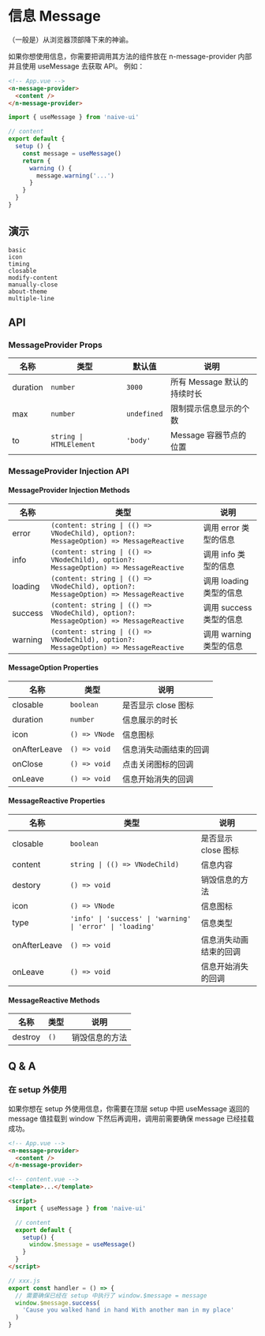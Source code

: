 # 信息 Message

（一般是）从浏览器顶部降下来的神谕。

<n-space vertical>
<n-alert title="使用前提" type="warning">
  如果你想使用信息，你需要把调用其方法的组件放在 <n-text code>n-message-provider</n-text> 内部并且使用 <n-text code>useMessage</n-text> 去获取 API。
</n-alert>
例如：

```html
<!-- App.vue -->
<n-message-provider>
  <content />
</n-message-provider>
```

```js
import { useMessage } from 'naive-ui'

// content
export default {
  setup () {
    const message = useMessage()
    return {
      warning () {
        message.warning('...')
      }
    }
  }
}
```

</n-space>

## 演示

```demo
basic
icon
timing
closable
modify-content
manually-close
about-theme
multiple-line
```

## API

### MessageProvider Props

| 名称 | 类型 | 默认值 | 说明 |
| --- | --- | --- | --- |
| duration | `number` | `3000` | 所有 Message 默认的持续时长 |
| max | `number` | `undefined` | 限制提示信息显示的个数 |
| to | `string \| HTMLElement` | `'body'` | Message 容器节点的位置 |

### MessageProvider Injection API

#### MessageProvider Injection Methods

| 名称 | 类型 | 说明 |
| --- | --- | --- |
| error | `(content: string \| (() => VNodeChild), option?: MessageOption) => MessageReactive` | 调用 error 类型的信息 |
| info | `(content: string \| (() => VNodeChild), option?: MessageOption) => MessageReactive` | 调用 info 类型的信息 |
| loading | `(content: string \| (() => VNodeChild), option?: MessageOption) => MessageReactive` | 调用 loading 类型的信息 |
| success | `(content: string \| (() => VNodeChild), option?: MessageOption) => MessageReactive` | 调用 success 类型的信息 |
| warning | `(content: string \| (() => VNodeChild), option?: MessageOption) => MessageReactive` | 调用 warning 类型的信息 |

#### MessageOption Properties

| 名称         | 类型          | 说明                   |
| ------------ | ------------- | ---------------------- |
| closable     | `boolean`     | 是否显示 close 图标    |
| duration     | `number`      | 信息展示的时长         |
| icon         | `() => VNode` | 信息图标               |
| onAfterLeave | `() => void`  | 信息消失动画结束的回调 |
| onClose      | `() => void`  | 点击关闭图标的回调     |
| onLeave      | `() => void`  | 信息开始消失的回调     |

#### MessageReactive Properties

| 名称 | 类型 | 说明 |
| --- | --- | --- |
| closable | `boolean` | 是否显示 close 图标 |
| content | `string \| (() => VNodeChild)` | 信息内容 |
| destory | `() => void` | 销毁信息的方法 |
| icon | `() => VNode` | 信息图标 |
| type | `'info' \| 'success' \| 'warning' \| 'error' \| 'loading'` | 信息类型 |
| onAfterLeave | `() => void` | 信息消失动画结束的回调 |
| onLeave | `() => void` | 信息开始消失的回调 |

#### MessageReactive Methods

| 名称    | 类型 | 说明           |
| ------- | ---- | -------------- |
| destroy | `()` | 销毁信息的方法 |

## Q & A

### 在 setup 外使用

<n-space vertical>
<n-alert type="warning">
  如果你想在 setup 外使用信息，你需要在顶层 setup 中把 <n-text code>useMessage</n-text> 返回的 message 值挂载到 window 下然后再调用，调用前需要确保 message 已经挂载成功。
</n-alert>

```html
<!-- App.vue -->
<n-message-provider>
  <content />
</n-message-provider>
```

```html
<!-- content.vue -->
<template>...</template>

<script>
  import { useMessage } from 'naive-ui'

  // content
  export default {
    setup() {
      window.$message = useMessage()
    }
  }
</script>
```

```js
// xxx.js
export const handler = () => {
  // 需要确保已经在 setup 中执行了 window.$message = message
  window.$message.success(
    'Cause you walked hand in hand With another man in my place'
  )
}
```

</n-space>
